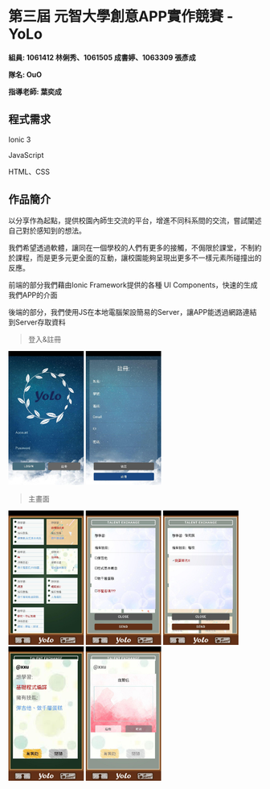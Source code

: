 # 第三屆 元智大學創意APP實作競賽 - YoLo

**組員: 1061412 林俐秀、1061505 成書婷、1063309 張彥成**

**隊名: OuO**   

**指導老師: 葉奕成**

## 程式需求

Ionic 3

JavaScript

HTML、CSS

## 作品簡介

以分享作為起點，提供校園內師生交流的平台，增進不同科系間的交流，嘗試闡述自己對於感知到的想法。

我們希望透過軟體，讓同在一個學校的人們有更多的接觸，不侷限於課堂，不制約於課程，而是更多元更全面的互動，讓校園能夠呈現出更多不一樣元素所碰撞出的反應。

前端的部分我們藉由Ionic Framework提供的各種 UI Components，快速的生成我們APP的介面

後端的部分，我們使用JS在本地電腦架設簡易的Server，讓APP能透過網路連結到Server存取資料

> 登入&註冊

<img src="img/photo_2020-06-10_21-22-23.jpg" width="150px"> <img src="img/photo_2020-06-10_21-27-26.jpg" width="150px">

> 主畫面

<img src="img/photo_2020-06-10_21-29-09.jpg" width="150px"> <img src="img/photo_2020-06-10_21-29-47.jpg" width="150px"> <img src="img/photo_2020-06-10_21-29-58.jpg" width="150px">
<img src="img/photo_2020-06-10_21-30-26.jpg" width="150px"> <img src="img/photo_2020-06-10_21-30-29.jpg" width="150px">
